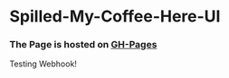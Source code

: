 # Spilled-My-Coffee-Here-UI

### The Page is hosted on [GH-Pages](https://hackclubnuv.github.io/Spilled-My-Coffee-Here-UI/)
Testing Webhook!
